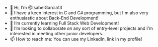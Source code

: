 - 👋 Hi, I’m @IsabelGarcia13
- 👀 I have a keen interest in C and C# programming, but I'm also very enthusiastic about Back-End Development!
- 🌱 I’m currently learning Full Stack Web Development!
- 💞️ I’m looking to collaborate on any sort of entry-level projects and I'm interested in meeting other junior developers.
- 📫 How to reach me: You can use my LinkedIn, link in my profile!

<!---
IsabelGarcia13/IsabelGarcia13 is a ✨ special ✨ repository because its `README.md` (this file) appears on your GitHub profile.
You can click the Preview link to take a look at your changes.
--->
